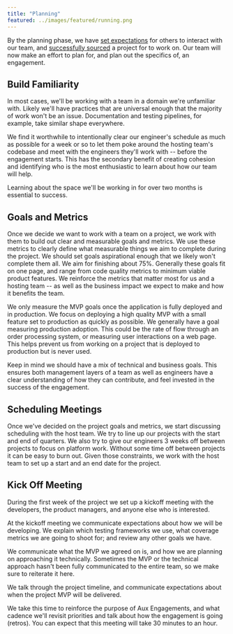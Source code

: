 ```yaml
---
title: "Planning"
featured: ../images/featured/running.png
---
```


By the planning phase, we have [set expectations](../expectations) for others to
interact with our team, and [successfully sourced](../sourcing) a  project for
to work on. Our team will now make an effort to plan for, and plan out the
specifics of, an engagement.

## Build Familiarity

In most cases, we'll be working with a team in a domain we're unfamiliar with.
Likely we'll have practices that are universal enough that the majority of work
won't be an issue. Documentation and testing pipelines, for example, take
similar shape everywhere.

We find it worthwhile to intentionally clear our engineer's schedule as much as
possible for a week or so to let them poke around the hosting team's codebase
and meet with the engineers they'll work with -- before the engagement starts.
This has the secondary benefit of creating cohesion and identifying who is the
most enthusiastic to learn about how our team will help.

Learning about the space we'll be working in for over two months is essential to
success.

## Goals and Metrics

Once we decide we want to work with a team on a project, we work with them to
build out clear and measurable goals and metrics. We use these metrics to
clearly define what measurable things we aim to complete during the project. We
should set goals aspirational enough that we likely won't complete them all. We
aim for finishing about 75%. Generally these goals fit on one page, and range
from code quality metrics to minimum viable product features. We reinforce the
metrics that matter most for us and a hosting team -- as well as the business
impact we expect to make and how it benefits the team.

We only measure the MVP goals once the application is fully deployed and in
production. We focus on deploying a high quality MVP with a small feature set to
production as quickly as possible. We generally have a goal measuring production
adoption. This could be the rate of flow through an order processing system, or
measuring user interactions on a web page. This helps prevent us from working on
a project that is deployed to production but is never used.

Keep in mind we should have a mix of technical and business goals. This ensures
both management layers of a team as well as engineers have a clear understanding
of how they can contribute, and feel invested in the success of the engagement.

## Scheduling Meetings

Once we've decided on the project goals and metrics, we start discussing
scheduling with the host team. We try to line up our projects with the start and
end of quarters. We also try to give our engineers 3 weeks off between projects
to focus on platform work. Without some time off between projects it can be easy
to burn out. Given those constraints, we work with the host team to set up a
start and an end date for the project.

## Kick Off Meeting

During the first week of the project we set up a kickoff meeting with the
developers, the product managers, and anyone else who is interested.

At the kickoff meeting we communicate expectations about how we will be
developing. We explain which testing frameworks we use, what coverage metrics we
are going to shoot for; and review any other goals we have.

We communicate what the MVP we agreed on is, and how we are planning on
approaching it technically. Sometimes the MVP or the technical approach hasn't
been fully communicated to the entire team, so we make sure to reiterate it
here.

We talk through the project timeline, and communicate expectations about when
the project MVP will be delivered.

We take this time to reinforce the purpose of Aux Engagements, and what cadence
we'll revisit priorities and talk about how the engagement is going (retros).
You can expect that this meeting will take 30 minutes to an hour.

